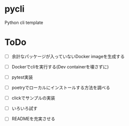 # pycli
Python cli template

# ToDo
- [ ] 余計なパッケージが入っていないDocker imageを生成する
- [ ] Dockerでcliを実行する(Dev containerを壊さずに)
- [ ] pytest実装
- [ ] poetryでローカルにインストールする方法を調べる
- [ ] clickでサンプルの実装
- [ ] いろいろ試す
- [ ] READMEを充実させる

